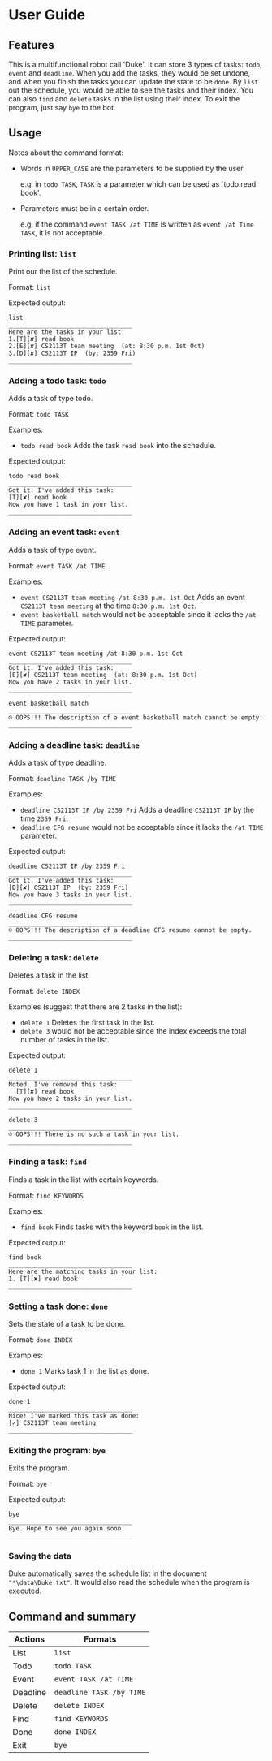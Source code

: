 # User Guide

## Features 

This is a multifunctional robot call 'Duke'. It can store 3 types of tasks: `todo`, `event` and `deadline`.
When you add the tasks, they would be set undone, and when you finish the tasks you can update the state to be `done`. 
By `list` out the schedule, you would be able to see the tasks and their index. You can also `find` and `delete` tasks in the list
using their index. To exit the program, just say `bye` to the bot.

## Usage

Notes about the command format:
* Words in `UPPER_CASE` are the parameters to be supplied by the user.

  e.g. in `todo TASK`, `TASK` is a parameter which can be used as `todo read book'.

* Parameters must be in a certain order.

  e.g. if the command `event TASK /at TIME` is written as `event /at Time TASK`, it is not acceptable.

### Printing list: `list`
Print our the list of the schedule.

Format: `list`

Expected output: 
```
list
__________________________________
Here are the tasks in your list:
1.[T][✘] read book
2.[E][✘] CS2113T team meeting  (at: 8:30 p.m. 1st Oct)
3.[D][✘] CS2113T IP  (by: 2359 Fri)
__________________________________
```

### Adding a todo task: `todo`
Adds a task of type todo.

Format: `todo TASK`

Examples: 
* `todo read book` Adds the task `read book` into the schedule.

Expected output: 
```
todo read book
__________________________________
Got it. I've added this task:  
[T][✘] read book
Now you have 1 task in your list.
__________________________________
```

### Adding an event task: `event`
Adds a task of type event.

Format: `event TASK /at TIME`

Examples:
* `event CS2113T team meeting /at 8:30 p.m. 1st Oct` Adds an event `CS2113T team meeting` at the time `8:30 p.m. 1st Oct`.
* `event basketball match` would not be acceptable since it lacks the `/at TIME` parameter.

Expected output: 
```
event CS2113T team meeting /at 8:30 p.m. 1st Oct
__________________________________
Got it. I've added this task:  
[E][✘] CS2113T team meeting  (at: 8:30 p.m. 1st Oct)
Now you have 2 tasks in your list.
__________________________________

event basketball match
__________________________________
☹ OOPS!!! The description of a event basketball match cannot be empty.
__________________________________
```

### Adding a deadline task: `deadline`
Adds a task of type deadline.

Format: `deadline TASK /by TIME`

Examples:
* `deadline CS2113T IP /by 2359 Fri` Adds a deadline `CS2113T IP` by the time `2359 Fri`.
* `deadline CFG resume` would not be acceptable since it lacks the `/at TIME` parameter.

Expected output: 
```
deadline CS2113T IP /by 2359 Fri
__________________________________
Got it. I've added this task:  
[D][✘] CS2113T IP  (by: 2359 Fri)
Now you have 3 tasks in your list.
__________________________________

deadline CFG resume
__________________________________
☹ OOPS!!! The description of a deadline CFG resume cannot be empty.
__________________________________
```

### Deleting a task: `delete`
Deletes a task in the list.

Format: `delete INDEX`

Examples (suggest that there are 2 tasks in the list):
* `delete 1` Deletes the first task in the list.
* `delete 3` would not be acceptable since the index exceeds the total number of tasks in the list.

Expected output: 
```
delete 1
__________________________________
Noted. I've removed this task:
  [T][✘] read book
Now you have 2 tasks in your list.
__________________________________

delete 3
__________________________________
☹ OOPS!!! There is no such a task in your list.
__________________________________
```

### Finding a task: `find`
Finds a task in the list with certain keywords.

Format: `find KEYWORDS`

Examples:
* `find book` Finds tasks with the keyword `book` in the list.

Expected output: 
```
find book
__________________________________
Here are the matching tasks in your list:
1. [T][✘] read book
__________________________________
```

### Setting a task done: `done`
Sets the state of a task to be done.

Format: `done INDEX`

Examples:
* `done 1` Marks task 1 in the list as done.

Expected output: 
```
done 1
__________________________________
Nice! I've marked this task as done:
[✓] CS2113T team meeting 
__________________________________
```


### Exiting the program: `bye`
Exits the program.

Format: `bye`

Expected output: 
```
bye
__________________________________
Bye. Hope to see you again soon!
__________________________________
```

### Saving the data
Duke automatically saves the schedule list in the document `"*\data\Duke.txt"`. It would also read the schedule when the program is executed.


## Command and summary
Actions | Formats
---------- | -----------------
List | `list`
Todo | `todo TASK`
Event | `event TASK /at TIME`
Deadline | `deadline TASK /by TIME`
Delete | `delete INDEX`
Find | `find KEYWORDS`
Done | `done INDEX`
Exit | `bye`
